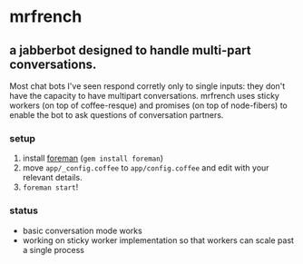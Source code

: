 # mrfrench
## a jabberbot designed to handle multi-part conversations.

Most chat bots I've seen respond corretly only to single inputs: they don't have the capacity to have multipart conversations. 
mrfrench uses sticky workers (on top of coffee-resque) and promises (on top of node-fibers) to enable the bot to ask questions of conversation partners.

### setup

1. install [foreman](https://github.com/ddollar/foreman) (`gem install foreman`)
1. move `app/_config.coffee` to `app/config.coffee` and edit with your relevant details.
1. `foreman start`!

### status

* basic conversation mode works
* working on sticky worker implementation so that workers can scale past a single process